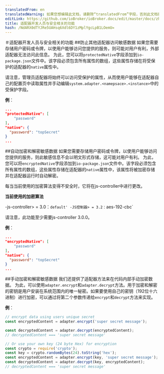 ```yaml
---
translatedFrom: en
translatedWarning: 如果您想编辑此文档，请删除“translatedFrom”字段，否则此文档将再次自动翻译
editLink: https://github.com/ioBroker/ioBroker.docs/edit/master/docs/zh-cn/dev/adaptersecurity.md
title: 适配器开发人员与安全相关的功能
hash: /NdARX0dTYJRe5UAHsq6Xdl6DY1zMplYgcLpB1LOemU=
---
```

＃适配器开发人员与安全相关的功能
##防止其他适配器访问敏感数据
如果您需要存储用户密码或令牌，以使用户能够访问您提供的服务，则可能对用户有利，外部适配器无法访问此信息。
为此，您可以将`protectedNative`字段添加到`io-package.json`文件中。该字段必须包含所有属性的数组，这些属性存储在将受保护的适配器的`native`属性中。

请注意，管理员适配器将始终可以访问受保护的属性，从而使用户能够在适配器自己的配置页中读取属性并手动编辑`system.adapter.<namepsace>.<instance>`中的受保护字段。

__例__：

```json
...
"protectedNative": [
    "password"
],
"native": {
  "password": "topSecret"
}
...
```

##自动加密和解密敏感数据
如果您需要存储用户密码或令牌，以使用户能够访问您提供的服务，则此敏感信息不会以明文形式存储，这可能对用户有利。
为此，您可以将`encryptedNative`字段添加到`io-package.json`文件中。该字段必须包含所有属性的数组，这些属性存储在适配器的`native`属性中，该属性将被加密存储并在适配器运行时自动解密。

每当当前使用的加密算法变得不安全时，它将在js-controller中进行更改。

__当前使用的加密算法__

-js-controller> = 3.0：`default'
-JS控制器> = 3.2：`aes-192-cbc`

请注意，此功能至少需要js-controller 3.0.0。

__例__：

```json
...
"encryptedNative": [
    "password"
],
"native": {
  "password": "topSecret"
}
...
```

##手动加密和解密敏感数据
我们还提供了适配器方法来在代码内部手动加密数据。
为此，可以使用`adapter.encrypt`和`adapter.decrypt`方法。用于加密和解密的密钥是用户安装在系统范围内的唯一秘密。如果要使用自己的密钥（192位十六进制）进行加密，可以通过将第二个参数传递给`encrypt`和`decrypt`方法来实现。

__例__：

```javascript
// encrypt data using users unique secret
const encryptedContent = adapter.encrypt('super secret message');

const decryptedContent = adapter.decrypt(encryptedContent);
// decryptedContent === 'super secret message'

// Or use your own key (24 byte Hex) for encryption
const crypto = require('crypto');
const key = crypto.randomBytes(24).toString('hex');
const encryptedContent = adapter.encrypt(key, 'super secret message');
const decryptedContent = adapter.decrypt(key, encryptedContent);
// decryptedContent === 'super secret message'
```